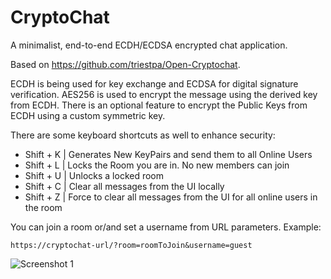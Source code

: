 # CryptoChat
A minimalist, end-to-end ECDH/ECDSA encrypted chat application.

Based on https://github.com/triestpa/Open-Cryptochat.


ECDH is being used for key exchange and ECDSA for digital signature verification. AES256 is used to encrypt the message using the derived key from ECDH.
There is an optional feature to encrypt the Public Keys from ECDH using a custom symmetric key.

There are some keyboard shortcuts as well to enhance security:
 
 * Shift + K | Generates New KeyPairs and send them to all Online Users
 * Shift + L | Locks the Room you are in. No new members can join
 * Shift + U | Unlocks a locked room
 * Shift + C | Clear all messages from the UI locally
 * Shift + Z | Force to clear all messages from the UI for all online users in the room

You can join a room or/and set a username from URL parameters. Example:

```
https://cryptochat-url/?room=roomToJoin&username=guest
```

![Screenshot 1](https://i.ibb.co/Px4ZT7b/Screenshot-1.png)

